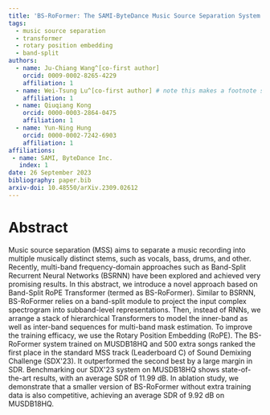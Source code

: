 ```yaml
---
title: 'BS-RoFormer: The SAMI-ByteDance Music Source Separation System for Sound Demixing Challenge 2023'
tags:
  - music source separation
  - transformer
  - rotary position embedding
  - band-split
authors:
  - name: Ju-Chiang Wang^[co-first author]
    orcid: 0009-0002-8265-4229
    affiliation: 1 
  - name: Wei-Tsung Lu^[co-first author] # note this makes a footnote saying 'co-first author'
    affiliation: 1
  - name: Qiuqiang Kong
    orcid: 0000-0003-2864-0475
    affiliation: 1
  - name: Yun-Ning Hung
    orcid: 0000-0002-7242-6903
    affiliation: 1
affiliations:
 - name: SAMI, ByteDance Inc.
   index: 1
date: 26 September 2023
bibliography: paper.bib
arxiv-doi: 10.48550/arXiv.2309.02612
---
```


# Abstract

Music source separation (MSS) aims to separate a music recording into multiple musically distinct stems, such as vocals, bass, drums, and other.
Recently, multi-band frequency-domain approaches such as Band-Split Recurrent Neural Networks (BSRNN) have been explored and achieved very promising results. In this abstract, we introduce a novel approach based on Band-Split RoPE Transformer (termed as BS-RoFormer). Similar to BSRNN, BS-RoFormer relies on a band-split module to project the input complex spectrogram into subband-level representations. Then, instead of RNNs, we arrange a stack of hierarchical Transformers to model the inner-band as well as inter-band sequences for multi-band mask estimation. To improve the training efficacy, we use the Rotary Position Embedding (RoPE). The BS-RoFormer system trained on MUSDB18HQ and 500 extra songs ranked the first place in the standard MSS track (Leaderboard C) of Sound Demixing Challenge (SDX'23). It outperformed the second best by a large margin in SDR. Benchmarking our SDX'23 system on MUSDB18HQ shows state-of-the-art results, with an average SDR of 11.99 dB. In ablation study, we demonstrate that a smaller version of BS-RoFormer without extra training data is also competitive, achieving an average SDR of 9.92 dB on MUSDB18HQ.
